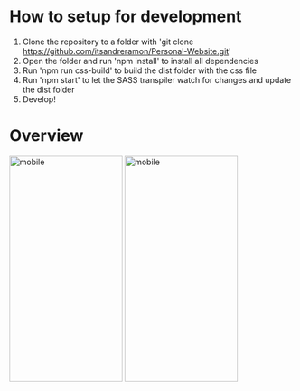 # How to setup for development
1. Clone the repository to a folder with 'git clone https://github.com/itsandreramon/Personal-Website.git'
2. Open the folder and run 'npm install' to install all dependencies
3. Run 'npm run css-build' to build the dist folder with the css file
4. Run 'npm start' to let the SASS transpiler watch for changes and update the dist folder
5. Develop!

# Overview
<img src="https://i.imgur.com/GYnWKGW.png" width="200" height="400" title="mobile">
<img src="https://i.imgur.com/fkr2ULP.png" width="200" height="400" title="mobile">
